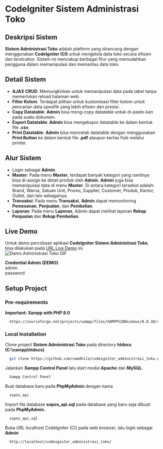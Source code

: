 # CodeIgniter Sistem Administrasi Toko

## Deskripsi Sistem
**Sistem Administrasi Toko** adalah platform yang dirancang dengan menggunakan **CodeIgniter (CI)** untuk mengelola data toko secara efisien dan terstruktur. Sistem ini mencakup berbagai fitur yang memudahkan pengguna dalam memanipulasi dan memantau data toko.

## Detail Sistem
- **AJAX CRUD**: Memungkinkan untuk memanipulasi data pada tabel tanpa memerlukan reload halaman web.
- **Filter Kolom**: Terdapat pilihan untuk kustomisasi filter kolom untuk pencarian data spesifik yang lebih efisien dan presisi.
- **Copy Datatable**: **Admin** bisa meng-copy datatable untuk di-paste-kan pada suatu dokumen.
- **Export Datatable**: **Admin** bisa mengekspor datatable ke dalam bentuk file **.csv**.
- **Print Datatable**: **Admin** bisa mencetak datatable dengan menggunakan **Print Button** ke dalam bentuk file **.pdf** ataupun kertas fisik melalui printer.

## Alur Sistem
- Login sebagai **Admin**.
- **Master**: Pada menu **Master**, terdapat banyak kategori yang nantinya bisa di-assign ke detail produk oleh **Admin**. **Admin** juga bisa memanipulasi data di menu **Master**. Di antara kategori tersebut adalah:
Brand, Warna, Satuan Unit, Promo, Supplier, Customer, Produk, Kantor, Outlet, dan lain sebagainya.
- **Transaksi**: Pada menu **Transaksi**, **Admin** dapat memonitoring **Pemesanan**, **Penjualan**, dan **Pembelian**.
- **Laporan**: Pada menu **Laporan**, Admin dapat melihat laporan **Rekap Penjualan** dan **Rekap Pembelian**.

## Live Demo
Untuk demo percobaan aplikasi **CodeIgniter Sistem Administrasi Toko**, bisa dilakukan pada
[URL Live Demo](https://toko.samreact.my.id/) ini.\
![Demo Administrasi Toko GIF](./preview/demo_toko.gif)

**Credential Admin (DEMO)**:\
admin\
password

## Setup Project

### Pre-requirements
**Important: Xampp with PHP 8.0**
```bash
  https://sourceforge.net/projects/xampp/files/XAMPP%20Windows/8.0.30/xampp-windows-x64-8.0.30-0-VS16-installer.exe/
```

### Local Installation
Clone project **Sistem Administrasi Toko** pada directory **htdocs** **(C:\xampp\htdocs)**
```bash
  git clone https://github.com/samdhila/codeigniter_administrasi_toko.git
```

Jalankan **Xampp Control Panel** lalu start modul **Apache** dan **MySQL**.
```bash
  Xampp Control Panel
```

Buat database baru pada **PhpMyAdmin** dengan nama
```bash
  sopos_api
```

Import file database **sopos_api.sql** pada database yang baru saja dibuat pada **PhpMyAdmin**.
```bash
  sopos_api.sql
```

Buka URL localhost CodeIgniter (CI) pada web browser, lalu login sebagai **Admin**
```bash
  http://localhost/codeigniter_administrasi_toko/
```

